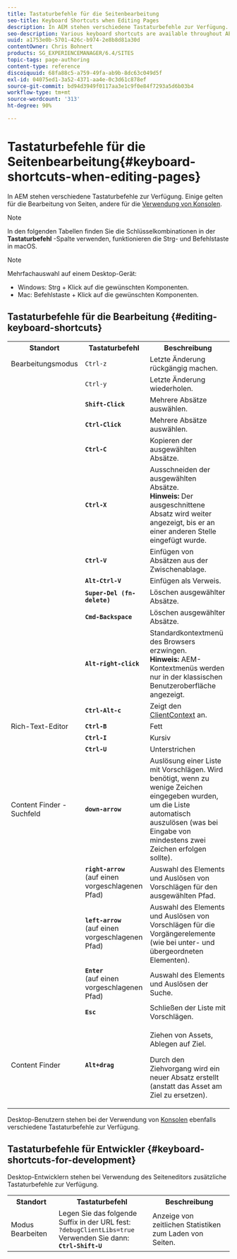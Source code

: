 ```yaml
---
title: Tastaturbefehle für die Seitenbearbeitung
seo-title: Keyboard Shortcuts when Editing Pages
description: In AEM stehen verschiedene Tastaturbefehle zur Verfügung. Einige gelten für die Bearbeitung von Seiten, andere für die Verwendung von Konsolen.
seo-description: Various keyboard shortcuts are available throughout AEM. Some apply when editing pages, others to the use of consoles.
uuid: a1753e0b-5701-426c-b974-2e8b8d81a30d
contentOwner: Chris Bohnert
products: SG_EXPERIENCEMANAGER/6.4/SITES
topic-tags: page-authoring
content-type: reference
discoiquuid: 68fa88c5-a759-49fa-ab9b-8dc63c049d5f
exl-id: 04075ed1-3a52-4371-aa4e-0c3d61c878ef
source-git-commit: bd94d3949f0117aa3e1c9f0e84f7293a5d6b03b4
workflow-type: tm+mt
source-wordcount: '313'
ht-degree: 90%

---
```


# Tastaturbefehle für die Seitenbearbeitung{#keyboard-shortcuts-when-editing-pages}

In AEM stehen verschiedene Tastaturbefehle zur Verfügung. Einige gelten für die Bearbeitung von Seiten, andere für die [Verwendung von Konsolen](/help/sites-classic-ui-authoring/author-env-keyboard-shortcuts.md).

>[!NOTE]
>
>In den folgenden Tabellen finden Sie die Schlüsselkombinationen in der **Tastaturbefehl** -Spalte verwenden, funktionieren die Strg- und Befehlstaste in macOS.

>[!NOTE]
>
>Mehrfachauswahl auf einem Desktop-Gerät:
>
>* Windows: Strg + Klick auf die gewünschten Komponenten.
>* Mac: Befehlstaste + Klick auf die gewünschten Komponenten.

>


## Tastaturbefehle für die Bearbeitung {#editing-keyboard-shortcuts}

<table> 
 <tbody> 
  <tr> 
   <th>Standort</th> 
   <th>Tastaturbefehl</th> 
   <th>Beschreibung</th> 
  </tr> 
  <tr> 
   <td>Bearbeitungsmodus</td> 
   <td><code>Ctrl-z</code></td> 
   <td>Letzte Änderung rückgängig machen.</td> 
  </tr> 
  <tr> 
   <td> </td> 
   <td><code>Ctrl-y</code></td> 
   <td>Letzte Änderung wiederholen.</td> 
  </tr> 
  <tr> 
   <td> </td> 
   <td><strong><code>Shift-Click</code></strong></td> 
   <td>Mehrere Absätze auswählen.</td> 
  </tr> 
  <tr> 
   <td> </td> 
   <td><strong><code>Ctrl-Click</code></strong></td> 
   <td>Mehrere Absätze auswählen.</td> 
  </tr> 
  <tr> 
   <td> </td> 
   <td><strong><code>Ctrl-C</code></strong></td> 
   <td>Kopieren der ausgewählten Absätze.</td> 
  </tr> 
  <tr> 
   <td> </td> 
   <td><strong><code>Ctrl-X</code></strong></td> 
   <td>Ausschneiden der ausgewählten Absätze.<strong><br /> Hinweis:</strong> Der ausgeschnittene Absatz wird weiter angezeigt, bis er an einer anderen Stelle eingefügt wurde.</td> 
  </tr> 
  <tr> 
   <td> </td> 
   <td><strong><code>Ctrl-V</code></strong></td> 
   <td>Einfügen von Absätzen aus der Zwischenablage.</td> 
  </tr> 
  <tr> 
   <td> </td> 
   <td><strong><code>Alt-Ctrl-V</code></strong></td> 
   <td>Einfügen als Verweis.</td> 
  </tr> 
  <tr> 
   <td> </td> 
   <td><strong><code>Super-Del (fn-delete)</code></strong></td> 
   <td>Löschen ausgewählter Absätze.</td> 
  </tr> 
  <tr> 
   <td> </td> 
   <td><strong><code>Cmd-Backspace</code></strong></td> 
   <td>Löschen ausgewählter Absätze.</td> 
  </tr> 
  <tr> 
   <td> </td> 
   <td><strong><code>Alt-right-click</code></strong></td> 
   <td>Standardkontextmenü des Browsers erzwingen.<br />
<strong>Hinweis:</strong> AEM-Kontextmenüs werden nur in der klassischen Benutzeroberfläche angezeigt.</td> 
  </tr> 
  <tr> 
   <td> </td> 
   <td><strong><code>Ctrl-Alt-c</code></strong></td> 
   <td>Zeigt den <a href="/help/sites-administering/client-context.md">ClientContext</a> an.</td> 
  </tr> 
  <tr> 
   <td>Rich-Text-Editor<br /> </td> 
   <td><strong><code>Ctrl-B</code></strong><br /> </td> 
   <td>Fett</td> 
  </tr> 
  <tr> 
   <td> </td> 
   <td><strong><code>Ctrl-I</code></strong><br /> </td> 
   <td>Kursiv<br /> </td> 
  </tr> 
  <tr> 
   <td> </td> 
   <td><strong><code>Ctrl-U</code></strong><br /> </td> 
   <td>Unterstrichen</td> 
  </tr> 
  <tr> 
   <td>Content Finder - Suchfeld</td> 
   <td><strong><code>down-arrow</code></strong></td> 
   <td>Auslösung einer Liste mit Vorschlägen. Wird benötigt, wenn zu wenige Zeichen eingegeben wurden, um die Liste automatisch auszulösen (was bei Eingabe von mindestens zwei Zeichen erfolgen sollte).</td> 
  </tr> 
  <tr> 
   <td> </td> 
   <td><strong><code>right-arrow</code></strong><br /> (auf einen vorgeschlagenen Pfad)</td> 
   <td>Auswahl des Elements und Auslösen von Vorschlägen für den ausgewählten Pfad.</td> 
  </tr> 
  <tr> 
   <td> </td> 
   <td><strong><code>left-arrow</code></strong><br /> (auf einen vorgeschlagenen Pfad)</td> 
   <td>Auswahl des Elements und Auslösen von Vorschlägen für die Vorgängerelemente (wie bei unter- und übergeordneten Elementen).</td> 
  </tr> 
  <tr> 
   <td> </td> 
   <td><strong><code>Enter</code></strong><br /> (auf einen vorgeschlagenen Pfad)</td> 
   <td>Auswahl des Elements und Auslösen der Suche.</td> 
  </tr> 
  <tr> 
   <td> </td> 
   <td><strong><code>Esc</code></strong></td> 
   <td>Schließen der Liste mit Vorschlägen.</td> 
  </tr> 
  <tr> 
   <td>Content Finder<br /> </td> 
   <td><strong><code>Alt+drag</code></strong></td> 
   <td><p>Ziehen von Assets, Ablegen auf Ziel.</p> <p>Durch den Ziehvorgang wird ein neuer Absatz erstellt (anstatt das Asset am Ziel zu ersetzen).</p> </td> 
  </tr> 
 </tbody> 
</table>

Desktop-Benutzern stehen bei der Verwendung von [Konsolen](/help/sites-classic-ui-authoring/author-env-keyboard-shortcuts.md) ebenfalls verschiedene Tastaturbefehle zur Verfügung.

## Tastaturbefehle für Entwickler {#keyboard-shortcuts-for-development}

Desktop-Entwicklern stehen bei Verwendung des Seiteneditors zusätzliche Tastaturbefehle zur Verfügung.

<table> 
 <tbody> 
  <tr> 
   <th>Standort</th> 
   <th>Tastaturbefehl</th> 
   <th>Beschreibung</th> 
  </tr> 
  <tr> 
   <td>Modus Bearbeiten</td> 
   <td>Legen Sie das folgende Suffix in der URL fest:<br /> <code>?debugClientLibs=true</code><br /> Verwenden Sie dann:<br /> <strong><code>Ctrl-Shift-U</code></strong></td> 
   <td>Anzeige von zeitlichen Statistiken zum Laden von Seiten.</td> 
  </tr> 
 </tbody> 
</table>
